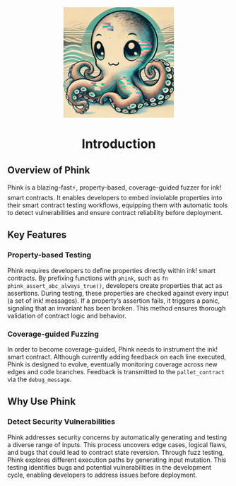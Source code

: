 <center>
<img src="https://raw.githubusercontent.com/srlabs/phink/refs/heads/main/assets/phink.png" alt="phink" width="250"/>

# Introduction

</center>

## Overview of Phink

Phink is a blazing-fast⚡, property-based, coverage-guided fuzzer for ink! smart contracts. It enables developers to
embed inviolable properties into their smart contract testing workflows, equipping them with automatic tools to detect
vulnerabilities and ensure contract reliability before deployment.

## Key Features

### Property-based Testing

Phink requires developers to define properties directly within ink! smart contracts. By prefixing functions with
`phink`, such as `fn phink_assert_abc_always_true()`, developers create properties that
act as assertions. During testing, these properties are checked against every input (a set of ink! messages). If a
property’s assertion fails, it
triggers a panic, signaling that an invariant has been broken. This method ensures thorough validation of contract logic
and behavior.

### Coverage-guided Fuzzing

In order to become coverage-guided, Phink needs to instrument the ink! smart contract. Although
currently adding feedback on each line executed, Phink is designed to evolve, eventually monitoring coverage across new
edges and code branches. Feedback is transmitted to the `pallet_contract` via the `debug_message`.

## Why Use Phink

### Detect Security Vulnerabilities

Phink addresses security concerns by automatically generating and testing a diverse range of inputs. This
process uncovers edge cases, logical flaws, and bugs that could lead to contract state reversion. Through fuzz testing,
Phink
explores different execution paths by generating input mutation. This
testing identifies bugs and potential vulnerabilities in the development cycle, enabling developers to
address issues before deployment.
